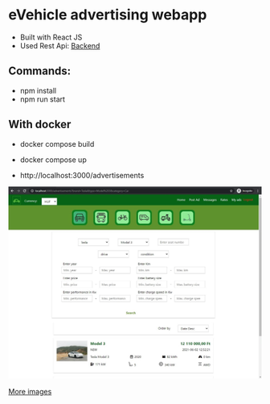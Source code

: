 
# eVehicle advertising webapp
- Built with React JS
- Used Rest Api: [Backend](https://github.com/p-adrian05/eVehicle-advertising-service)
## Commands:
- npm install
- npm run start

## With docker
- docker compose build
- docker compose up

- http://localhost:3000/advertisements
<img src="./images/home.jpg" width="900px">

[More images](https://github.com/p-adrian05/eVehicle-advertising-frontend/tree/master/images)
